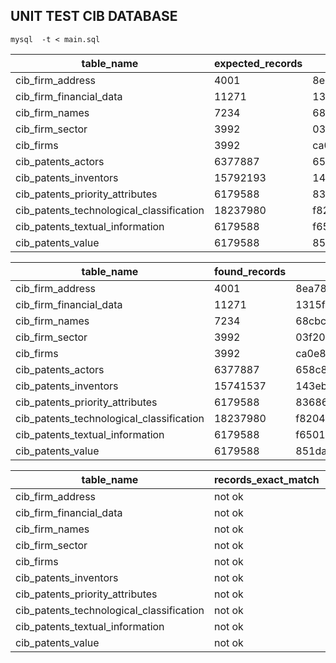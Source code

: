 
## UNIT TEST CIB DATABASE

    mysql  -t < main.sql
|table_name|expected_records|expected_columns|expected_data_types|expected_indexes|proportional_size|
|----------|----------------|----------------|-------------------|----------------|-----------------|
|cib_firm_address|4001|8ea78565413f1a67f2d15b25057f4121|e252275835dabd23d355b646e4f59545|b780b3cdf7af019d6ded12f1e26be708|1.00225|
|cib_firm_financial_data|11271|1315f35d7c8dbb7629183b6843070fd3|e252275835dabd23d355b646e4f59545|ad2b188f33daec91db650c77a74bb07d|2.8234|
|cib_firm_names|7234|68cbcfd62f2d20788435c77789e6939e|e252275835dabd23d355b646e4f59545|47acfe4164232128fb9fcacc6661426a|1.81212|
|cib_firm_sector|3992|03f20591fdce1cbd48df67d53b092805|e252275835dabd23d355b646e4f59545|62fea4099b6fdac6c565763adb8aece4|1|
|cib_firms|3992|ca0e84618b5f9a615b5b09b2fdf232f9|0f8e66026c1a947967e1cc9fa9f58b8c|5195709aa091ff80c92d64e14857158b|1|
|cib_patents_actors|6377887|658c879ffb4f3c340dd9e3392f8c3aeb|ae961e2ecf7b6697b3b7017b2d0aac27|a65a79a1d1c81e98a1b9cb74afe51b7f|1|
|cib_patents_inventors|15792193|143eb3f337a46ecf6360158b82ccd526|e6a95f5461b715256d09987643e0cbb8|e8171b46af83b62d6508d170c949f19a|2.47609|
|cib_patents_priority_attributes|6179588|83686f6d931c5f4bf8d6f9bacb648cd9|46771313e0ca9e407fd08aacc1527d9a|ff917ddc69fd216f2037b9f1b85f4f60|0.968908|
|cib_patents_technological_classification|18237980|f8204c5158b4af26fa9da20b5906c696|a1d302a4c2f8c7d62f296ffbc01b31e2|b89743327bfc09b30444ad1fc5df9cb8|2.85956|
|cib_patents_textual_information|6179588|f650195dd258f5e55f30c25d81148bf4|46771313e0ca9e407fd08aacc1527d9a|3e40b2438346c17a5387310d14157d75|0.968908|
|cib_patents_value|6179588|851da38865ff8a8716aae1220d8193eb|3ae829ee705d7ba61f487ea1fdd874a3|7d50aaaa76a705e2b28de5e49d009d38|0.968908|

|table_name|found_records|found_columns|found_data_types|found_indexes|
|----------|-------------|-------------|----------------|-------------|
|cib_firm_address|4001|8ea78565413f1a67f2d15b25057f4121|e252275835dabd23d355b646e4f59545|b780b3cdf7af019d6ded12f1e26be708|
|cib_firm_financial_data|11271|1315f35d7c8dbb7629183b6843070fd3|e252275835dabd23d355b646e4f59545|ad2b188f33daec91db650c77a74bb07d|
|cib_firm_names|7234|68cbcfd62f2d20788435c77789e6939e|e252275835dabd23d355b646e4f59545|47acfe4164232128fb9fcacc6661426a|
|cib_firm_sector|3992|03f20591fdce1cbd48df67d53b092805|e252275835dabd23d355b646e4f59545|62fea4099b6fdac6c565763adb8aece4|
|cib_firms|3992|ca0e84618b5f9a615b5b09b2fdf232f9|0f8e66026c1a947967e1cc9fa9f58b8c|5195709aa091ff80c92d64e14857158b|
|cib_patents_actors|6377887|658c879ffb4f3c340dd9e3392f8c3aeb|ae961e2ecf7b6697b3b7017b2d0aac27|a65a79a1d1c81e98a1b9cb74afe51b7f|
|cib_patents_inventors|15741537|143eb3f337a46ecf6360158b82ccd526|e6a95f5461b715256d09987643e0cbb8|e8171b46af83b62d6508d170c949f19a|
|cib_patents_priority_attributes|6179588|83686f6d931c5f4bf8d6f9bacb648cd9|46771313e0ca9e407fd08aacc1527d9a|ff917ddc69fd216f2037b9f1b85f4f60|
|cib_patents_technological_classification|18237980|f8204c5158b4af26fa9da20b5906c696|a1d302a4c2f8c7d62f296ffbc01b31e2|b89743327bfc09b30444ad1fc5df9cb8|
|cib_patents_textual_information|6179588|f650195dd258f5e55f30c25d81148bf4|46771313e0ca9e407fd08aacc1527d9a|3e40b2438346c17a5387310d14157d75|
|cib_patents_value|6179588|851da38865ff8a8716aae1220d8193eb|3ae829ee705d7ba61f487ea1fdd874a3|7d50aaaa76a705e2b28de5e49d009d38|


|table_name|records_exact_match|columns_match|data_type_match|indexes_match|consistency|
|----------|-------------------|-------------|---------------|-------------|-----------|
|cib_firm_address|not ok|ok|ok|ok|ok|
|cib_firm_financial_data|not ok|ok|ok|ok|ok|
|cib_firm_names|not ok|ok|ok|ok|ok|
|cib_firm_sector|not ok|ok|ok|ok|ok|
|cib_firms|not ok|ok|ok|ok|ok|
|cib_patents_inventors|not ok|ok|ok|ok|ok|
|cib_patents_priority_attributes|not ok|ok|ok|ok|ok|
|cib_patents_technological_classification|not ok|ok|ok|ok|ok|
|cib_patents_textual_information|not ok|ok|ok|ok|ok|
|cib_patents_value|not ok|ok|ok|ok|ok|    
